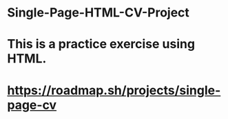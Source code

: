 # Single-Page-HTML-CV-Project
# This is a practice exercise using HTML.
# https://roadmap.sh/projects/single-page-cv
